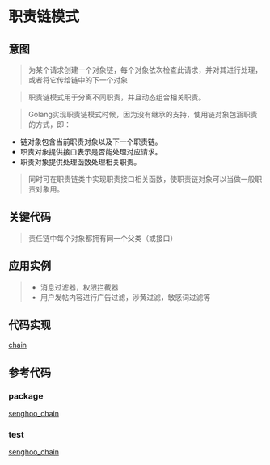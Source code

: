 # 职责链模式

## 意图

> 为某个请求创建一个对象链，每个对象依次检查此请求，并对其进行处理，或者将它传给链中的下一个对象

> 职责链模式用于分离不同职责，并且动态组合相关职责。

> Golang实现职责链模式时候，因为没有继承的支持，使用链对象包涵职责的方式，即：

* 链对象包含当前职责对象以及下一个职责链。
* 职责对象提供接口表示是否能处理对应请求。
* 职责对象提供处理函数处理相关职责。

> 同时可在职责链类中实现职责接口相关函数，使职责链对象可以当做一般职责对象用。

## 关键代码

> 责任链中每个对象都拥有同一个父类（或接口）

## 应用实例

> - 消息过滤器，权限拦截器
> - 用户发帖内容进行广告过滤，涉黄过滤，敏感词过滤等

## 代码实现

[chain](/media/chain/chain.go ':include :type=code')


## 参考代码

### package

[senghoo_chain](/media/senghoo_design_pattern/21_chain_of_responsibility/chain.go ':include :type=code')

### test

[senghoo_chain](/media/senghoo_design_pattern/21_chain_of_responsibility/chain_test.go ':include :type=code')

